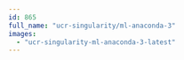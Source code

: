 ```yaml
---
id: 865
full_name: "ucr-singularity/ml-anaconda-3"
images: 
  - "ucr-singularity-ml-anaconda-3-latest"
---
```

